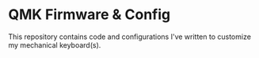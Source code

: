 # QMK Firmware & Config

This repository contains code and configurations I've written to customize my
mechanical keyboard(s).

